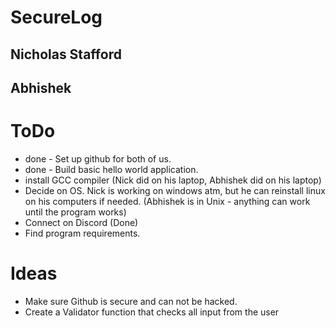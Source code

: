 # SecureLog
## Nicholas Stafford
## Abhishek


# ToDo
- done - Set up github for both of us.
- done - Build basic hello world application. 
- install GCC compiler (Nick did on his laptop, Abhishek did on his laptop)
- Decide on OS. Nick is working on windows atm, but he can reinstall linux on his computers if needed. (Abhishek is in Unix - anything can work until the program works)
- Connect on Discord (Done)
- Find program requirements.

# Ideas
- Make sure Github is secure and can not be hacked.
- Create a Validator function that checks all input from the user
